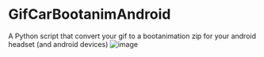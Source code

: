 # GifCarBootanimAndroid
A Python script that convert your gif to a bootanimation zip for your android headset (and android devices)
![image](https://github.com/soaresden/GifCarBootanimAndroid/assets/54243866/b17d0e6d-22aa-4ed3-8053-3754b8e0fdb9)
